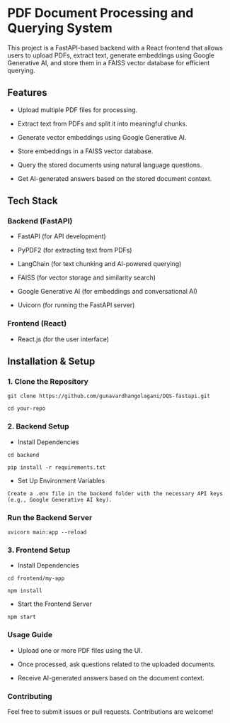 # PDF Document Processing and Querying System

This project is a FastAPI-based backend with a React frontend that allows users to upload PDFs, extract text, generate embeddings using Google Generative AI, and store them in a FAISS vector database for efficient querying.

## Features

  - Upload multiple PDF files for processing.

  - Extract text from PDFs and split it into meaningful chunks.

  - Generate vector embeddings using Google Generative AI.

  - Store embeddings in a FAISS vector database.

  - Query the stored documents using natural language questions.

  - Get AI-generated answers based on the stored document context.

## Tech Stack

### Backend (FastAPI)

- FastAPI (for API development)

- PyPDF2 (for extracting text from PDFs)

- LangChain (for text chunking and AI-powered querying)

- FAISS (for vector storage and similarity search)

- Google Generative AI (for embeddings and conversational AI)

- Uvicorn (for running the FastAPI server)

### Frontend (React)

- React.js (for the user interface)

## Installation & Setup

### 1. Clone the Repository
```
git clone https://github.com/gunavardhangolagani/DQS-fastapi.git
```

```
cd your-repo
```
### 2. Backend Setup

- Install Dependencies

```
cd backend
```

```
pip install -r requirements.txt
```

- Set Up Environment Variables
  
```
Create a .env file in the backend folder with the necessary API keys (e.g., Google Generative AI key).
```

### Run the Backend Server

```
uvicorn main:app --reload
```


### 3. Frontend Setup

- Install Dependencies
```
cd frontend/my-app
```

```
npm install
```

- Start the Frontend Server
  
```
npm start
```

### Usage Guide

- Upload one or more PDF files using the UI.

- Once processed, ask questions related to the uploaded documents.

- Receive AI-generated answers based on the document context.

### Contributing

Feel free to submit issues or pull requests. Contributions are welcome!
